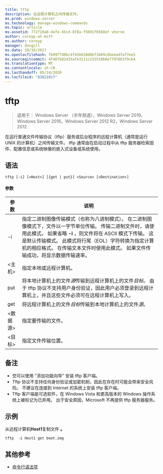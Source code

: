 ```yaml
---
title: tftp
description: 在远程计算机之间传输文件。
ms.prod: windows-server
ms.technology: manage-windows-commands
ms.topic: article
ms.assetid: 772f19a8-dafe-45cd-878a-f5691f6568ef vhorne
author: coreyp-at-msft
ms.author: coreyp
manager: dongill
ms.date: 10/16/2017
ms.openlocfilehash: fb9977d0bc4f45b610d8bf3409c6beeadfaf7ee5
ms.sourcegitcommit: 4f407b82435afe3111c215510b0ef797863f9cb4
ms.translationtype: MT
ms.contentlocale: zh-CN
ms.lasthandoff: 05/24/2020
ms.locfileid: "83821017"
---
```

# <a name="tftp"></a>tftp

> 适用于： Windows Server （半年频道），Windows Server 2019，Windows Server 2016，Windows Server 2012 R2，Windows Server 2012

在运行普通文件传输协议（tftp）服务或后台程序的远程计算机（通常是运行 UNIX 的计算机）之间传输文件。 tftp 通常由在启动过程中从 tftp 服务器检索固件、配置信息或系统映像的嵌入式设备或系统使用。

## <a name="syntax"></a>语法
```
tftp [-i] [<Host>] [{get | put}] <Source> [<Destination>]
```

#### <a name="parameters"></a>参数
|参数|说明|
|-------|--------|
|-i|指定二进制图像传输模式（也称为八进制模式）。 在二进制图像模式下，文件以一字节单位传输。 传输二进制文件时，请使用此模式。 如果省略 **-i** ，则文件将在 ASCII 模式下传输。 这是默认传输模式。 此模式将行尾（EOL）字符转换为指定计算机的相应格式。 在传输文本文件时使用此模式。 如果文件传输成功，将显示数据传输速率。|
|\<主机\>|指定本地或远程计算机。|
|put|将本地计算机上的文件*源*传输到远程计算机上的文件*目标*。 由于 tftp 协议不支持用户身份验证，因此用户必须登录到远程计算机上，并且这些文件必须可在远程计算机上写入。|
|get|将远程计算机上的文件*目标*传输到本地计算机上的文件*源*。|
|\<数据源\>|指定要传输的文件。|
|\<目标\>|指定文件传输位置。|

## <a name="remarks"></a>备注
-   您可以使用 "添加功能向导" 安装 tftp 客户端。
-   Tftp 协议不支持任何身份验证或加密机制，因此在存在时可能会带来安全风险。 不建议在连接到 Internet 的系统上安装 tftp 客户端。
-   Tftp 客户端是可选软件，在 Windows Vista 和更高版本的 Windows 操作系统上被标记为已弃用。 出于安全原因，Microsoft 不再提供 tftp 服务器服务。

## <a name="examples"></a>示例
从远程计算机**Host1**复制文件 **。**
```
tftp  -i Host1 get boot.img
```

## <a name="additional-references"></a>其他参考
- [命令行语法项](command-line-syntax-key.md)
